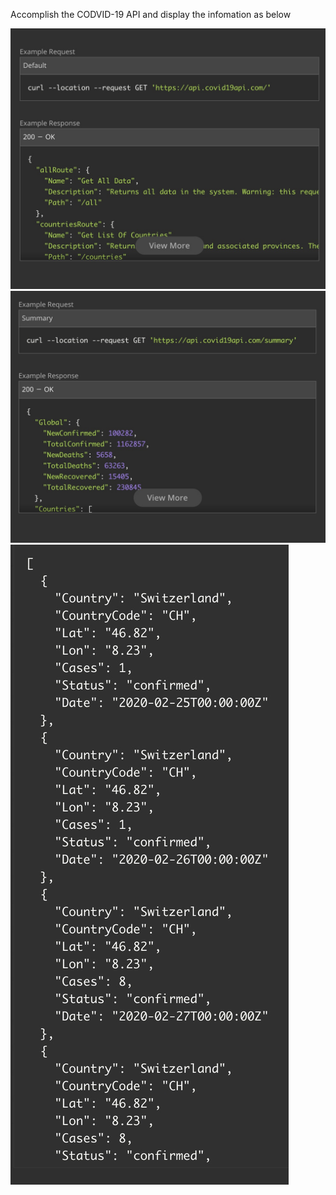 Accomplish the CODVID-19 API and display the infomation as below

![demo](demo1.png)
![demo](demo2.png)
![demo](demo3.png) 

